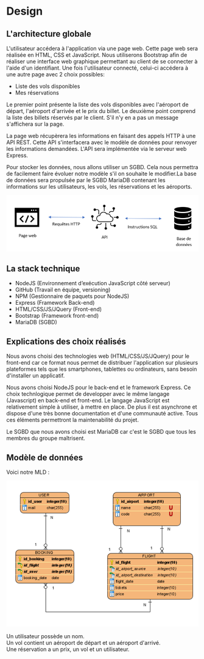 # Design

## L'architecture globale

L'utilisateur accédera à l'application via une page web. Cette page web sera réalisée en HTML, CSS et JavaScript. Nous utiliserons Bootstrap afin de réaliser une interface web graphique permettant au client de se connecter à l'aide d'un identifiant.
Une fois l'utilisateur connecté, celui-ci accédera à une autre page avec 2 choix possibles:

- Liste des vols disponibles
- Mes réservations

Le premier point présente la liste des vols disponibles avec l'aéroport de départ, l'aéroport d'arrivée et le prix du billet.
Le deuxième point comprend la liste des billets réservés par le client. S'il n'y en a pas un message s'affichera sur la page.

La page web récupèrera les informations en faisant des appels HTTP à une API REST. Cette API s'interfacera avec le modèle de données pour renvoyer les informations demandées. L'API sera implémentée via le serveur web Express.

Pour stocker les données, nous allons utiliser un SGBD. Cela nous permettra de facilement faire évoluer notre modèle s'il on souhaite le modifier.La base de données sera propulsée par le SGBD MariaDB contenant les informations sur les utilisateurs, les vols, les réservations et les aéroports.

![Le schéma de l'architecture](schema_architecture.png)

## La stack technique

- NodeJS (Environnement d’exécution JavaScript côté serveur)
- GitHub (Travail en équipe, versioning)
- NPM (Gestionnaire de paquets pour NodeJS)
- Express (Framework Back-end)
- HTML/CSS/JS/JQuery (Front-end)
- Bootstrap (Framework front-end)
- MariaDB (SGBD)

## Explications des choix réalisés

Nous avons choisi des technologies web (HTML/CSS/JS/JQuery) pour le front-end car ce format nous permet de distribuer l'application sur plusieurs plateformes tels que les smartphones, tablettes ou ordinateurs, sans besoin d'installer un applicatif.

Nous avons choisi NodeJS pour le back-end et le framework Express.
Ce choix technlogique permet de developper avec le même langage (Javascript) en back-end et front-end.
Le langage JavaScript est relativement simple à utiliser, à mettre en place. De plus il est asynchrone et dispose d'une très bonne documentation et d'une communauté active.
Tous ces éléments permettront la maintenabilité du projet.

Le SGBD que nous avons choisi est MariaDB car c'est le SGBD que tous les membres du groupe maîtrisent.

## Modèle de données

Voici notre MLD :

![Le MLD](mld.png)

Un utilisateur possède un nom.  
Un vol contient un aéroport de départ et un aéroport d'arrivé.  
Une réservation a un prix, un vol et un utilisateur.  
